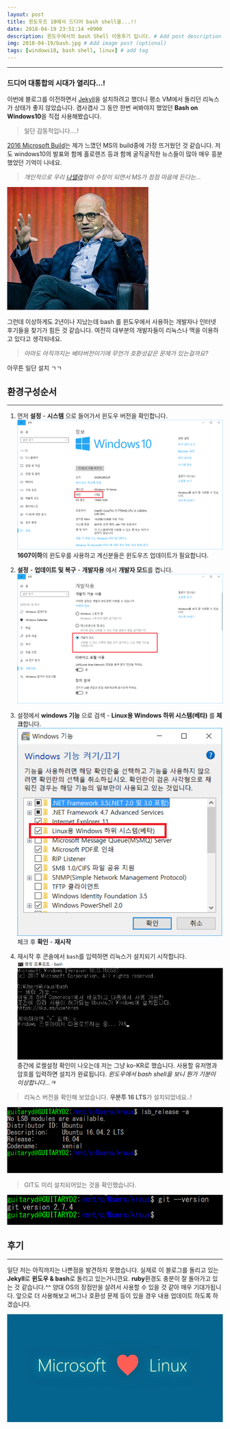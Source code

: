 ```yaml
---
layout: post
title: 윈도우즈 10에서 드디어 bash shell을...!!
date: 2018-04-19 23:51:14 +0900
description: 윈도우에서의 bash Shell 이용후기 입니다. # Add post description (optional)
img: 2018-04-19/bash.jpg # Add image post (optional)
tags: [windows10, bash shell, linux] # add tag
---
```

----------------------------------
### 드디어 대통합의 시대가 열리다...!

 이번에 블로그를 이전하면서 [Jekyll](https://jekyllrb.com/)을 설치하려고 했더니 평소 VM에서 돌리던 리눅스가 상태가 좋지 않았습니다. 겸사겸사 그 동안 한번 써봐야지 했었던 **Bash on Windows10**을 직접 사용해봤습니다.

 > 일단 감동적입니다....!

 [2016 Microsoft Build](https://channel9.msdn.com/Events/Build/2016)는 제가 느꼈던 MS의 build중에 가장 뜨거웠던 것 같습니다. 저도 windows10의 발표와 함께 홀로렌즈 등과 함께 굴직굴직한 뉴스들이 많아 매우 흥분했었던 기억이 나네요.

 > *개인적으로 우리 [나델라](https://en.wikipedia.org/wiki/Satya_Nadella)형이 수장이 되면서 MS가 점점 마음에 든다는...*

 ![Alt text](/assets/img/2018-04-19/Satya_Nadella.jpg)

 그런데 이상하게도 2년이나 지났는데 bash 를 윈도우에서 사용하는 개발자나 인터넷 후기들을 찾기가 힘든 것 같습니다. 여전히 대부분의 개발자들이 리눅스나 맥을 이용하고 있다고 생각되네요.

 > *아마도 아직까지는 베타버전이기에 무언가 호환성같은 문제가 있는걸까요?*

 아무튼 일단 설치 ㄱㄱ

## 환경구성순서
---------------
1. 먼저 **설정** - **시스템** 으로 들어가서 윈도우 버전을 확인합니다.
 ![Alt text](/assets/img/2018-04-19/01-check-version.png)
  **1607이하**의 윈도우를 사용하고 계신분들은 윈도우즈 업데이트가 필요합니다.



1. **설정** - **업데이트 및 복구** - **개발자용** 에서 **개발자 모드**를 켭니다.
 ![Alt text](/assets/img/2018-04-19/02-activate-dev.png)

1. 설정에서 **windows 기능** 으로 검색 - **Linux용 Windows 하위 시스템(베타)** 를 **체크**합니다.
 ![Alt text](/assets/img/2018-04-19/03-activate-linux.png)    
  체크 후 **확인** - **재시작**


1. 재시작 후 콘솔에서 `bash`를 입력하면 리눅스가 설치되기 시작합니다.
 ![Alt text](/assets/img/2018-04-19/04-install-linux.png)  
 중간에 로켈설정 확인이 나오는데 저는 그냥 ko-KR로 했습니다. 사용할 유저명과 암호를 입력하면 설치가 완료됩니다. *윈도우에서 bash shell을 보니 뭔가 기분이 이상합니다...ㅋ*

> 리눅스 버전을 확인해 보았습니다. **우분투 16 LTS**가 설치되었네요..!  
 
 ![Alt text](/assets/img/2018-04-19/07-linux-version.png)  
 
> GIT도 미리 설치되어있는 것을 확인했습니다.  
 
 ![Alt text](/assets/img/2018-04-19/08-git-version.png)

## 후기
--------
 일단 저는 아직까지는 나쁜점을 발견하지 못했습니다. 실제로 이 블로그를 돌리고 있는 **Jekyll**로 **윈도우 & bash**로 돌리고 있는거니깐요. **ruby**환경도 충분이 잘 돌아가고 있는 것 같습니다.^^ 양대 OS의 장점만을 살려서 사용할 수 있을 것 같아 매우 기대가됩니다. 앞으로 더 사용해보고 버그나 호환성 문제 등이 있을 경우 내용 업데이트 하도록 하겠습니다.

 ![Alt text](/assets/img/2018-04-19/microsoft-love-linux.jpg)
